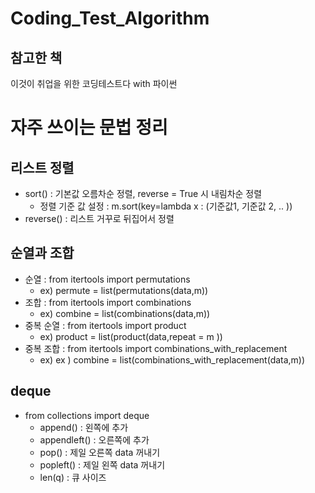 # Coding_Test_Algorithm

## 참고한 책 
이것이 취업을 위한 코딩테스트다 with 파이썬

# 자주 쓰이는 문법 정리 

## 리스트 정렬
- sort() : 기본값 오름차순 정렬, reverse = True 시 내림차순 정렬
    + 정렬 기준 값 설정 : m.sort(key=lambda x : (기준값1, 기준값 2, .. ))
- reverse() : 리스트 거꾸로 뒤집어서 정렬

## 순열과 조합 
- 순열 : from itertools import permutations 
    + ex) permute = list(permutations(data,m))
- 조합 : from itertools import combinations
    + ex) combine = list(combinations(data,m))
- 중복 순열 : from itertools import product
    + ex) product = list(product(data,repeat = m ))
- 중복 조합 : from itertools import combinations_with_replacement
    + ex) ex ) combine = list(combinations_with_replacement(data,m))

## deque
- from collections import deque
    + append() : 왼쪽에 추가
    + appendleft() : 오른쪽에 추가 
    + pop() : 제일 오른쪽 data 꺼내기
    + popleft() : 제일 왼쪽 data 꺼내기
    + len(q) : 큐 사이즈 

